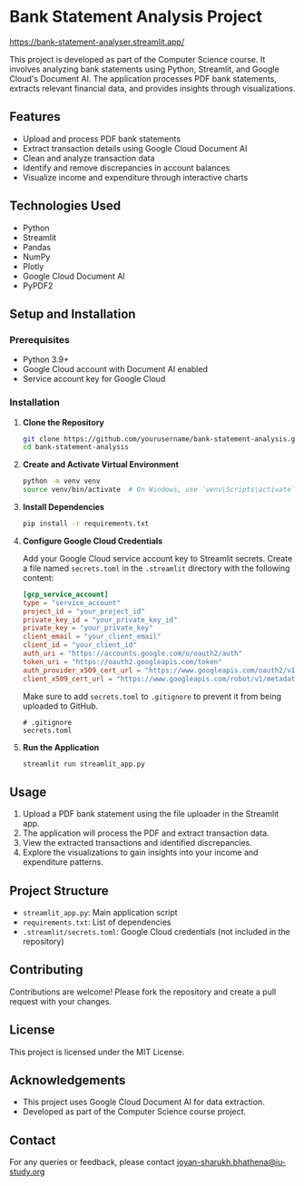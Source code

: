 # Bank Statement Analysis Project

https://bank-statement-analyser.streamlit.app/

This project is developed as part of the Computer Science course. It involves analyzing bank statements using Python, Streamlit, and Google Cloud's Document AI. The application processes PDF bank statements, extracts relevant financial data, and provides insights through visualizations.

## Features

- Upload and process PDF bank statements
- Extract transaction details using Google Cloud Document AI
- Clean and analyze transaction data
- Identify and remove discrepancies in account balances
- Visualize income and expenditure through interactive charts

## Technologies Used

- Python
- Streamlit
- Pandas
- NumPy
- Plotly
- Google Cloud Document AI
- PyPDF2

## Setup and Installation

### Prerequisites

- Python 3.9+
- Google Cloud account with Document AI enabled
- Service account key for Google Cloud

### Installation

1. **Clone the Repository**

    ```bash
    git clone https://github.com/yourusername/bank-statement-analysis.git
    cd bank-statement-analysis
    ```

2. **Create and Activate Virtual Environment**

    ```bash
    python -m venv venv
    source venv/bin/activate  # On Windows, use `venv\Scripts\activate`
    ```

3. **Install Dependencies**

    ```bash
    pip install -r requirements.txt
    ```

4. **Configure Google Cloud Credentials**

    Add your Google Cloud service account key to Streamlit secrets. Create a file named `secrets.toml` in the `.streamlit` directory with the following content:

    ```toml
    [gcp_service_account]
    type = "service_account"
    project_id = "your_project_id"
    private_key_id = "your_private_key_id"
    private_key = "your_private_key"
    client_email = "your_client_email"
    client_id = "your_client_id"
    auth_uri = "https://accounts.google.com/o/oauth2/auth"
    token_uri = "https://oauth2.googleapis.com/token"
    auth_provider_x509_cert_url = "https://www.googleapis.com/oauth2/v1/certs"
    client_x509_cert_url = "https://www.googleapis.com/robot/v1/metadata/x509/your_client_email"
    ```

    Make sure to add `secrets.toml` to `.gitignore` to prevent it from being uploaded to GitHub.

    ```plaintext
    # .gitignore
    secrets.toml
    ```

5. **Run the Application**

    ```bash
    streamlit run streamlit_app.py
    ```

## Usage

1. Upload a PDF bank statement using the file uploader in the Streamlit app.
2. The application will process the PDF and extract transaction data.
3. View the extracted transactions and identified discrepancies.
4. Explore the visualizations to gain insights into your income and expenditure patterns.

## Project Structure

- `streamlit_app.py`: Main application script
- `requirements.txt`: List of dependencies
- `.streamlit/secrets.toml`: Google Cloud credentials (not included in the repository)

## Contributing

Contributions are welcome! Please fork the repository and create a pull request with your changes.

## License

This project is licensed under the MIT License.

## Acknowledgements

- This project uses Google Cloud Document AI for data extraction.
- Developed as part of the Computer Science course project.

## Contact

For any queries or feedback, please contact joyan-sharukh.bhathena@iu-study.org
